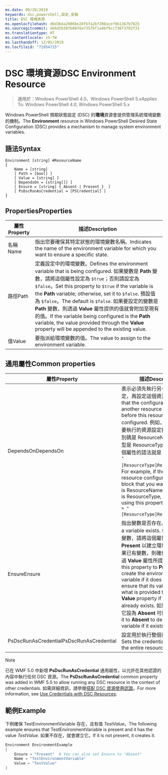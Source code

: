 ```yaml
---
ms.date: 09/20/2019
keywords: dsc,powershell,設定,安裝
title: DSC 環境資源
ms.openlocfilehash: d6d3b4a2086be28fbfa2bf200acef9b13b7b7825
ms.sourcegitcommit: debd2b38fb8070a7357bf1a4bf9cc736f3702f31
ms.translationtype: HT
ms.contentlocale: zh-TW
ms.lasthandoff: 12/05/2019
ms.locfileid: "71954715"
---
```

# <a name="dsc-environment-resource"></a><span data-ttu-id="9fdf2-103">DSC 環境資源</span><span class="sxs-lookup"><span data-stu-id="9fdf2-103">DSC Environment Resource</span></span>

> <span data-ttu-id="9fdf2-104">適用於：Windows PowerShell 4.0、Windows PowerShell 5.x</span><span class="sxs-lookup"><span data-stu-id="9fdf2-104">Applies To: Windows PowerShell 4.0, Windows PowerShell 5.x</span></span>

<span data-ttu-id="9fdf2-105">Windows PowerShell 預期狀態設定 (DSC) 的**環境**資源會提供管理系統環境變數的機制。</span><span class="sxs-lookup"><span data-stu-id="9fdf2-105">The **Environment** resource in Windows PowerShell Desired State Configuration (DSC) provides a mechanism to manage system environment variables.</span></span>

## <a name="syntax"></a><span data-ttu-id="9fdf2-106">語法</span><span class="sxs-lookup"><span data-stu-id="9fdf2-106">Syntax</span></span>

```Syntax
Environment [string] #ResourceName
{
    Name = [string]
    [ Path = [bool] ]
    [ Value = [string] ]
    [ DependsOn = [string[]] ]
    [ Ensure = [string] { Absent | Present }  ]
    [ PsDscRunAsCredential = [PSCredential] ]
}
```

## <a name="properties"></a><span data-ttu-id="9fdf2-107">Properties</span><span class="sxs-lookup"><span data-stu-id="9fdf2-107">Properties</span></span>

|<span data-ttu-id="9fdf2-108">屬性</span><span class="sxs-lookup"><span data-stu-id="9fdf2-108">Property</span></span> |<span data-ttu-id="9fdf2-109">描述</span><span class="sxs-lookup"><span data-stu-id="9fdf2-109">Description</span></span> |
|---|---|
|<span data-ttu-id="9fdf2-110">名稱</span><span class="sxs-lookup"><span data-stu-id="9fdf2-110">Name</span></span> |<span data-ttu-id="9fdf2-111">指出您要確保其特定狀態的環境變數名稱。</span><span class="sxs-lookup"><span data-stu-id="9fdf2-111">Indicates the name of the environment variable for which you want to ensure a specific state.</span></span> |
|<span data-ttu-id="9fdf2-112">路徑</span><span class="sxs-lookup"><span data-stu-id="9fdf2-112">Path</span></span> |<span data-ttu-id="9fdf2-113">定義設定中的環境變數。</span><span class="sxs-lookup"><span data-stu-id="9fdf2-113">Defines the environment variable that is being configured.</span></span> <span data-ttu-id="9fdf2-114">如果變數是 **Path** 變數，請將這個屬性設定為 `$true`；否則請設定為 `$false`。</span><span class="sxs-lookup"><span data-stu-id="9fdf2-114">Set this property to `$true` if the variable is the **Path** variable; otherwise, set it to `$false`.</span></span> <span data-ttu-id="9fdf2-115">預設值為 `$false`。</span><span class="sxs-lookup"><span data-stu-id="9fdf2-115">The default is `$false`.</span></span> <span data-ttu-id="9fdf2-116">如果要設定的變數是 **Path** 變數，則透過 **Value** 屬性提供的值就會附加至現有的值。</span><span class="sxs-lookup"><span data-stu-id="9fdf2-116">If the variable being configured is the **Path** variable, the value provided through the **Value** property will be appended to the existing value.</span></span> |
|<span data-ttu-id="9fdf2-117">值</span><span class="sxs-lookup"><span data-stu-id="9fdf2-117">Value</span></span> |<span data-ttu-id="9fdf2-118">要指派給環境變數的值。</span><span class="sxs-lookup"><span data-stu-id="9fdf2-118">The value to assign to the environment variable.</span></span> |

## <a name="common-properties"></a><span data-ttu-id="9fdf2-119">通用屬性</span><span class="sxs-lookup"><span data-stu-id="9fdf2-119">Common properties</span></span>

|<span data-ttu-id="9fdf2-120">屬性</span><span class="sxs-lookup"><span data-stu-id="9fdf2-120">Property</span></span> |<span data-ttu-id="9fdf2-121">描述</span><span class="sxs-lookup"><span data-stu-id="9fdf2-121">Description</span></span> |
|---|---|
|<span data-ttu-id="9fdf2-122">DependsOn</span><span class="sxs-lookup"><span data-stu-id="9fdf2-122">DependsOn</span></span> |<span data-ttu-id="9fdf2-123">表示必須先執行另一個資源的設定，再設定這個資源。</span><span class="sxs-lookup"><span data-stu-id="9fdf2-123">Indicates that the configuration of another resource must run before this resource is configured.</span></span> <span data-ttu-id="9fdf2-124">例如，如果第一個想要執行的資源設定指令碼區塊識別碼是 ResourceName，而其類型是 ResourceType，則使用這個屬性的語法就是 `DependsOn = "[ResourceType]ResourceName"`。</span><span class="sxs-lookup"><span data-stu-id="9fdf2-124">For example, if the ID of the resource configuration script block that you want to run first is ResourceName and its type is ResourceType, the syntax for using this property is `DependsOn = "[ResourceType]ResourceName"`.</span></span> |
|<span data-ttu-id="9fdf2-125">Ensure</span><span class="sxs-lookup"><span data-stu-id="9fdf2-125">Ensure</span></span> |<span data-ttu-id="9fdf2-126">指出變數是否存在。</span><span class="sxs-lookup"><span data-stu-id="9fdf2-126">Indicates if a variable exists.</span></span> <span data-ttu-id="9fdf2-127">如果沒有環境變數，請將這個屬性設為 **Present** 以建立環境變數；或如果已有變數，則確保其值符合透過 **Value** 屬性所提供的值。</span><span class="sxs-lookup"><span data-stu-id="9fdf2-127">Set this property to **Present** to create the environment variable if it does not exist or to ensure that its value matches what is provided through the **Value** property if the variable already exists.</span></span> <span data-ttu-id="9fdf2-128">如果有變數，將它設為 **Absent** 可刪除變數。</span><span class="sxs-lookup"><span data-stu-id="9fdf2-128">Set it to **Absent** to delete the variable if it exists.</span></span> |
|<span data-ttu-id="9fdf2-129">PsDscRunAsCredential</span><span class="sxs-lookup"><span data-stu-id="9fdf2-129">PsDscRunAsCredential</span></span> |<span data-ttu-id="9fdf2-130">設定用於執行整個資源的認證。</span><span class="sxs-lookup"><span data-stu-id="9fdf2-130">Sets the credential for running the entire resource as.</span></span> |

> [!NOTE]
> <span data-ttu-id="9fdf2-131">已在 WMF 5.0 中新增 **PsDscRunAsCredential** 通用屬性，以允許在其他認證的內容中執行任何 DSC 資源。</span><span class="sxs-lookup"><span data-stu-id="9fdf2-131">The **PsDscRunAsCredential** common property was added in WMF 5.0 to allow running any DSC resource in the context of other credentials.</span></span> <span data-ttu-id="9fdf2-132">如需詳細資訊，請參閱[搭配 DSC 資源使用認證](../../../configurations/runasuser.md)。</span><span class="sxs-lookup"><span data-stu-id="9fdf2-132">For more information, see [Use Credentials with DSC Resources](../../../configurations/runasuser.md).</span></span>

## <a name="example"></a><span data-ttu-id="9fdf2-133">範例</span><span class="sxs-lookup"><span data-stu-id="9fdf2-133">Example</span></span>

<span data-ttu-id="9fdf2-134">下例確保 TestEnvironmentVariable 存在，且有值 _TestValue_。</span><span class="sxs-lookup"><span data-stu-id="9fdf2-134">The following example ensures that TestEnvironmentVariable is present and it has the value _TestValue_.</span></span> <span data-ttu-id="9fdf2-135">如果不存在，就會建立它。</span><span class="sxs-lookup"><span data-stu-id="9fdf2-135">If it is not present, it creates it.</span></span>

```powershell
Environment EnvironmentExample
{
    Ensure = "Present"  # You can also set Ensure to "Absent"
    Name = "TestEnvironmentVariable"
    Value = "TestValue"
}
```